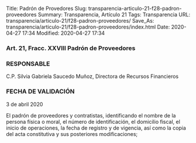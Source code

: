Title: Padrón de Provedores
Slug: transparencia-articulo-21-f28-padron-proveedores
Summary: Transparencia, Artículo 21
Tags: Transparencia
URL: transparencia/articulo-21/f28-padron-proveedores/
Save_As: transparencia/articulo-21/f28-padron-proveedores/index.html
Date: 2020-04-27 17:34
Modified: 2020-04-27 17:34


### Art. 21, Fracc. XXVIII Padrón de Proveedores

### RESPONSABLE

C.P. Silvia Gabriela Saucedo Muñoz, Directora de Recursos Financieros

### FECHA DE VALIDACIÓN

3 de abril 2020

El padrón de proveedores y contratistas, identificando el nombre de la persona física o moral, el número de identificación, el domicilio fiscal, el inicio de operaciones, la fecha de registro y de vigencia, así como la copia del acta constitutiva y sus posteriores modificaciones;


